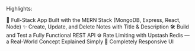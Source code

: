Highlights:

🧱 Full-Stack App Built with the MERN Stack (MongoDB, Express, React, Node)
✨ Create, Update, and Delete Notes with Title & Description
🛠️ Build and Test a Fully Functional REST API
⚙️ Rate Limiting with Upstash Redis — a Real-World Concept Explained Simply
🚀 Completely Responsive UI
